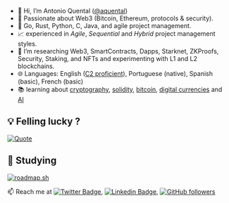 
  
- :wave: Hi, I’m Antonio Quental (<a href="https://github.com/aquental">@aquental</a>)
- :eyes: Passionate about Web3 (Bitcoin, Ethereum, protocols & security).
- :hammer:  Go, Rust, Python, C, Java, and agile project management.
- :chart_with_upwards_trend: experienced in <i>Agile</i>, <i>Sequential</i> and <i>Hybrid</i> project management styles.
- :seedling: I’m researching Web3, SmartContracts, Dapps, Starknet, ZKProofs, Security, Staking, and NFTs and experimenting with L1 and L2 blockchains.
- :globe_with_meridians: Languages: English (<a href="https://www.efset.org/cert/2MBRa1">C2 proficient</a>), Portuguese (native), Spanish (basic), French (basic)
- :books: learning about [cryptography](https://www.coursera.org/learn/crypto), [solidity](https://updraft.cyfrin.io/), [bitcoin](https://web3-talents.io/bitcoin-talents/), [digital currencies](https://www.unic.ac.cy/unic-launches-mooc-in-introduction-to-digital-currencies-msc-in-digital-currency/) and [AI](https://cloudonair.withgoogle.com/events/startup-school-ai)

<!---
aquental/aquental is a ✨ special :sparkles: repository because its `README.md` (this file) appears on your GitHub profile.
:trophy:
:sparkles:
## 💻 My Tech Stack:

[![Next.js, Svelte, Node.js, JavaScript, TypeScript, AWS, GCP, Solidity](https://skillicons.dev/icons?i=next,svelte,nodejs,js,ts,aws,gcp,solidity)](https://skillicons.dev)

## 🤝 My Contributions and [POAPs](https://www.gitpoap.io/p/0x994cca07c9f25fe84211ea61b61eab5552a32c6d):

<p>
    <a target="_blank"href="https://www.gitpoap.io/gp/893"><img height=175 alt="Taiko GitHub Contributor 2023" src="https://www.gitpoap.io/_next/image?url=https%3A%2F%2Fassets.poap.xyz%2Fgitpoap3a-2023-taiko-contributor-2022-logo-1671723111328.png&w=750&q=75" />&nbsp;&nbsp;
    <a target="_blank"href="https://www.gitpoap.io/gp/879"><img height=175 alt="Ethereum.org GitHub Contributor 2023" src="https://www.gitpoap.io/_next/image?url=https%3A%2F%2Fassets.poap.xyz%2Fgitpoap3a-2023-ethereumorg-contributor-2022-logo-1671568487547.png&w=750&q=75" />&nbsp;&nbsp;
</p>
--->
## :bulb: Felling lucky ?

[![Quote](https://quotes-github-readme.vercel.app/api?type=horizontal&theme=dark)](https://github.com/piyushsuthar/github-readme-quotes)


## 🔎 Studying
[![roadmap.sh](https://api.roadmap.sh/v1-badge/wide/65b1b25c0c54812283333925?variant=dark)](https://roadmap.sh)

:mailbox: Reach me at
[![Twitter Badge](https://img.shields.io/badge/-@antonioquental-1ca0f1?style=flat-square&labelColor=1ca0f1&logo=twitter&logoColor=white&link=https://twitter.com/antonioquental)](https://twitter.com/antonioquental), 
[![Linkedin Badge](https://img.shields.io/badge/-antonioquental-blue?style=flat-square&logo=Linkedin&logoColor=white&link=https://www.linkedin.com/in/antonioquental)](https://www.linkedin.com/in/antonioquental), 
[![GitHub followers](https://img.shields.io/github/followers/aquental?label=Follow&style=social)](https://github.com/aquental/?tab=follow)
<!--,
[![Gmail Badge](https://img.shields.io/badge/-antonio.quental@gmail.com-c14438?style=flat-square&logo=Gmail&logoColor=white&link=mailto:antonio.quental@gmail.com)](mailto:antonio.quental@gmail.com)
-->
